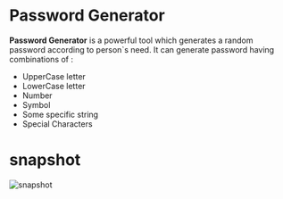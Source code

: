 # Password Generator
**Password Generator** is a powerful tool which generates a random password according to person`s need.
It can generate password having combinations of :
- UpperCase letter
- LowerCase letter
- Number
- Symbol
- Some specific string
- Special Characters

# snapshot
![snapshot](Screenshot.PNG)
